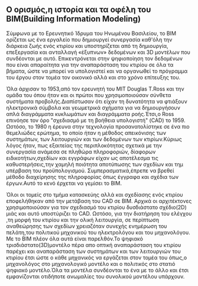 ## Ο ορισμός,η ιστορία και τα οφέλη του ΒΙΜ(Building Information Modeling)

Σύμφωνα με το Ερευνητικό Ίδρυμα του Ηνωμένου Βασιλείου,
το ΒΙΜ ορίζεται ως ένα εργαλείο που δημιουργεί συνεργασία καθ'όλη την διάρκεια ζωής ενός κτιρίου και
υποστηρίζεται από τη δημιουργία, επεξεργασία και ανταλλαγή «έξυπνων» δεδομένων και 3D μοντέλων  που συνδέονται με αυτό.
Επικεντρόνεται στην ψηφιοποίηση τον δεδομένων που είναι απαραίτητα για την αναπαράσταση του κτιρίου σε όλα τα βήματα,
ώστε να μπορεί να υπολογιστεί και να οργανωθεί το πρόγραμμα του έργου στον τομέα τον οικονικό αλλά και στο χρόνο επίτευξης του.

Όλα άρχισαν το 1953,από τον ερευνητή του MIT Douglas T.Ross και την ομάδα του όπου ήταν και οι πρώτοι που
χρησιμοποιούσαν σύνθετα συστήματα προβολής.Διαπίστωσαν ότι είχαν τη δυνατότητα να φτιάξουν ηλεκτρονικά σύμβολα και γεωμετρικά σχήματα
για να δημιουργήσουν απλά διαγράμματα κυκλωμάτων και διαγράμματα ροής.Έτσι,ο Ross επινόησε τον όρο "σχεδιασμό με τη βοήθεια υπολογιστή" (CAD) το 1959.
Ωστόσο, το 1980 η έρευνα στην τεχνολογία προσανατολίστηκε σε ένα πιο θεμελιώδες ερώτημα, το οποίο ήταν η μέθοδος απεικόνισης των συστημάτων,
των λειτουργιών και των δεδομένων των κτιρίων.Κύριως λόγος ήταν, πως εξαιτείας της περιπλοκότητας σχετικά με την συνεργασία ανάμεσα σε πληθώρα πληροφοριών,
δίαφορων ειδικοτήτων,σχεδίων και εγγράφων είχαν ως αποτέλεσμα τις καθυστερήσεις,την χαμηλή ποιότητα αποτύπωσης των σχεδίων και τημ υπέρβαση του προϋπολογισμού.
Συμπερασματικά,έπρεπε να βρεθεί μέθοδο διαχείρησης της πληροφορίας όπως έγγραφα και σχέδια των έργων.Αυτό το κενό έρχεται να γεμίσει το BIM.
 
Όλοι οι τομείς στο τμήμα κατασκεύης αλλά και σχεδίασης ενός κτιρίου εποφελήθηκαν από την μετάβαση του CAD σε BIM.
Αρχικά οι αρχιτέκτονες χρησιμοποιούσαν για τον σχεδιασμό του κτιρίου δυσδιάστατο σχέδιο(2D) μιάς και αυτό υποστύριζει το CAD.
Ωστόσο, για την διατήρηση του ελέγχου ,τη μορφή του κτιρίου και την ολική λειτουργία, σε περίπτωση αναθεώρησης των σχεδίων 
χρειαζόταν συνεχής ενημέρωση του πελάτη,του πολιτικού μηχανικού του ηλεκτρολόγου και του μηχανολόγου.
Με το ΒΙΜ πλέον όλα αυτά είναι παρελθόν.Το ψηφιακό τρισδιάστατο(3D)μοντέλο πέρα απο οπτική αναπαράσταση του κτιρίου παρέχει και
αναπαράσταση των συστημάτων και των λειτουργιών του κτιρίου έτσι ώστε ο κάθε μηχανικός να εργάζεται στον τομέα του όπως,ο μηχανολόγος στο μηχανολογικό μοντέλο
και ο πολιτικός  στο στατιό ψηφιακό μοντέλο.Όλα τα μοντέλα συνδέονται το ένα με το άλλο και έτσι εμφανίζονται οτιδήποτε ανωμαλίες του συνολικού μοντέλου υπάρχουν.


